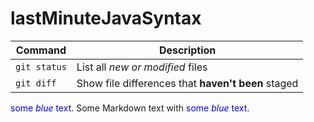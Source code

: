 # lastMinuteJavaSyntax

| Command | Description |
| --- | --- |
| `git status` | List all *new or modified* files |
| `git diff` | Show file differences that **haven't been** staged |


<span style="color:blue">some *blue* text</span>.
Some Markdown text with <span style="color:blue">some *blue* text</span>.
